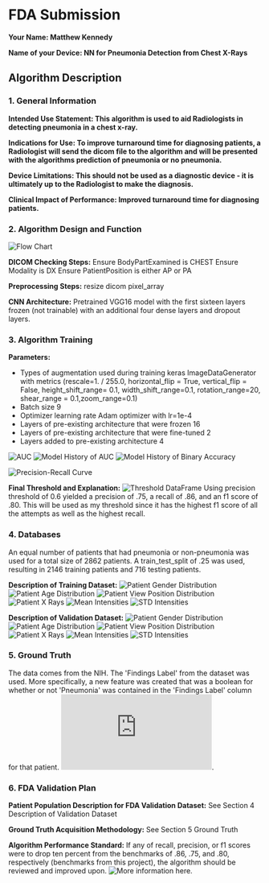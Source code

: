 # FDA  Submission

**Your Name: Matthew Kennedy**

**Name of your Device: NN for Pneumonia Detection from Chest X-Rays**

## Algorithm Description 

### 1. General Information

**Intended Use Statement: This algorithm is used to aid Radiologists in detecting pneumonia in a chest x-ray.** 

**Indications for Use: To improve turnaround time for diagnosing patients, a Radiologist will send the dicom file to the algorithm and will be presented with the algorithms prediction of pneumonia or no pneumonia.**

**Device Limitations: This should not be used as a diagnostic device - it is ultimately up to the Radiologist to make the diagnosis.**

**Clinical Impact of Performance: Improved turnaround time for diagnosing patients.**

### 2. Algorithm Design and Function

![Flow Chart](FlowChart.png)


**DICOM Checking Steps:**
Ensure BodyPartExamined is CHEST
Ensure Modality is DX
Ensure PatientPosition is either AP or PA

**Preprocessing Steps:**
resize dicom pixel_array

**CNN Architecture:**
Pretrained VGG16 model with the first sixteen layers frozen (not trainable) with an additional four dense layers and dropout layers.


### 3. Algorithm Training

**Parameters:**
* Types of augmentation used during training
keras ImageDataGenerator with metrics (rescale=1. / 255.0, horizontal_flip = True, vertical_flip = False, height_shift_range= 0.1, width_shift_range=0.1, rotation_range=20, shear_range = 0.1,zoom_range=0.1)
* Batch size
9
* Optimizer learning rate
Adam optimizer with lr=1e-4
* Layers of pre-existing architecture that were frozen
16
* Layers of pre-existing architecture that were fine-tuned
2
* Layers added to pre-existing architecture
4

![AUC](auc.png)
![Model History of AUC](auc_history.png)
![Model History of Binary Accuracy](binary_accuracy_history.png)

![Precision-Recall Curve](precision_recall_curve.png)

**Final Threshold and Explanation:**
![Threshold DataFrame](thresh_df.png)
Using precision threshold of 0.6 yielded a precision of .75, a recall of .86, and an f1 score of .80. This will be used as my threshold since it has the highest f1 score of all the attempts as well as the highest recall.

### 4. Databases

An equal number of patients that had pneumonia or non-pneumonia was used for a total size of 2862 patients. A train_test_split of .25 was used, resulting in 2146 training patients and 716 testing patients.

**Description of Training Dataset:** 
![Patient Gender Distribution](train_patient_gender.png)
![Patient Age Distribution](train_patient_age.png)
![Patient View Position Distribution](train_view_position.png)
![Patient X Rays](train_xrays.png)
![Mean Intensities](train_mean_intensities.png)
![STD Intensities](train_std_intensities.png)


**Description of Validation Dataset:** 
![Patient Gender Distribution](val_patient_gender.png)
![Patient Age Distribution](val_patient_age.png)
![Patient View Position Distribution](val_view_position.png)
![Patient X Rays](val_xrays.png)
![Mean Intensities](val_mean_intensities.png)
![STD Intensities](val_std_intensities.png)



### 5. Ground Truth

The data comes from the NIH. The 'Findings Label' from the dataset was used. More specifically, a new feature was created that was a boolean for whether or not 'Pneumonia' was contained in the 'Findings Label' column for that patient. ![CVR Paper here](http://openaccess.thecvf.com/content_cvpr_2017/papers/Wang_ChestX-ray8_Hospital-Scale_Chest_CVPR_2017_paper.pdf).


### 6. FDA Validation Plan

**Patient Population Description for FDA Validation Dataset:**
See Section 4 Description of Validation Dataset

**Ground Truth Acquisition Methodology:**
See Section 5 Ground Truth

**Algorithm Performance Standard:**
If any of recall, precision, or f1 scores were to drop ten percent from the benchmarks of .86, .75, and .80, respectively (benchmarks from this project), the algorithm should be reviewed and improved upon. ![More information here](https://www.fda.gov/media/100714/download).
